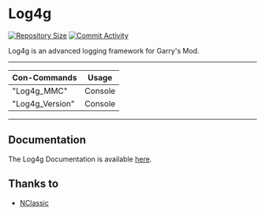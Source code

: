 # Log4g

[![Repository Size](https://img.shields.io/github/repo-size/GrayWolf64/gmod-logging-log4g?label=Repository%20Size&style=flat-square)](https://github.com/GrayWolf64/gmod-logging-log4g/)
[![Commit Activity](https://img.shields.io/github/commit-activity/m/GrayWolf64/gmod-logging-log4g?label=Commit%20Activity&style=flat-square)](https://github.com/GrayWolf64/gmod-logging-log4g/graphs/commit-activity)

Log4g is an advanced logging framework for Garry's Mod.

***

| Con-Commands    | Usage   |
| --------------- | ------- |
| "Log4g_MMC"     | Console |
| "Log4g_Version" | Console |

***

## Documentation
The Log4g Documentation is available [here](https://github.com/GrayWolf64/Log4g/wiki).

## Thanks to
- [NClassic](https://github.com/ImpishDeathTech/nclassic)
